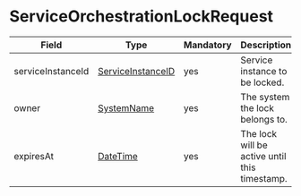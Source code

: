 # ServiceOrchestrationLockRequest

Field | Type | Mandatory | Description
--- | --- | --- | ---
serviceInstanceId | [ServiceInstanceID](../primitives.md#serviceinstanceid) | yes | Service instance to be locked.
owner | [SystemName](../primitives.md#systemname) | yes | The system the lock belongs to.
expiresAt | [DateTime](../primitives.md#datetime) | yes | The lock will be active until this timestamp.
